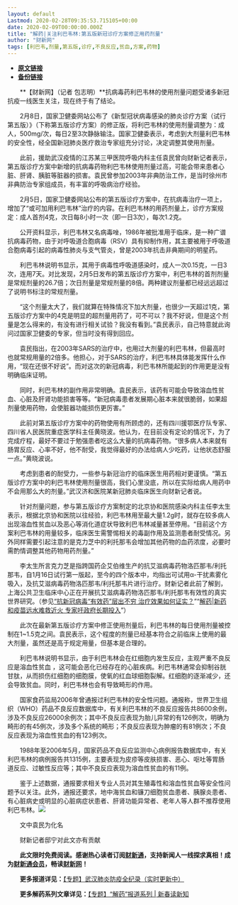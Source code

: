 ```yaml
---
layout: default
Lastmod: 2020-02-28T09:35:53.715105+00:00
date: 2020-02-09T00:00:00.000Z
title: "解药|关注利巴韦林:第五版新冠诊疗方案修正用药剂量"
author: "财新网"
tags: [利巴韦,剂量,第五版,诊疗,不良反应,贫血,方案,药物]
---
```


* [**原文链接**](http://china.caixin.com/2020-02-09/101513290.html)
* [**备份链接**](https://archive.is/DcqKu)


　　**【财新网】（记者 包志明）**抗病毒药利巴韦林的使用剂量问题受诸多新冠抗疫一线医生关注，现在终于有了结论。

　　2月8日，国家卫健委网站公布了《新型冠状病毒感染的肺炎诊疗方案（试行第五版）》（下称第五版诊疗方案）的修正版，将利巴韦林的使用剂量调整为：成人，500mg/次，每日2至3次静脉输注。国家卫健委表示，考虑到大剂量利巴韦林的安全性，经全国新冠肺炎医疗救治专家组充分讨论，决定调整其使用剂量。

　　此前，援助武汉疫情的江苏某三甲医院呼吸内科主任袁民曾向财新记者表示，第五版诊疗方案中新增的抗病毒药物利巴韦林使用剂量过高，可能会带来患者心脏、肝肾、胰脏等脏器的损害。袁民曾参加2003年非典防治工作，是当时徐州市非典防治专家组成员，有丰富的呼吸病治疗经验。

　　2月5日，国家卫健委网站公布的第五版诊疗方案中，在抗病毒治疗一项上，增加了“或可加用利巴韦林”治疗的内容。在利巴韦林的用药剂量上，诊疗方案规定：成人首剂4克，次日每8小时一次（即一日3次），每次1.2克。

　　公开资料显示，利巴韦林又名病毒唑，1986年被批准用于临床，是一种广谱抗病毒药物，由于对呼吸道合胞病毒（RSV）具有抑制作用，其主要被用于呼吸道合胞病毒引起的病毒性肺炎与支气管炎，曾是2003年抗击非典期间的明星药。

　　利巴韦林说明书显示，其用于病毒性呼吸道感染时，成人一次0.15克，一日3次，连用7天。对比发现，2月5日发布的第五版诊疗方案中，利巴韦林的首剂剂量是常规剂量的26.7倍；次日剂量是常规剂量的8倍。两种建议剂量都已经远远超过了说明书标注的常规剂量。

　　“这个剂量太大了，我们就算在特殊情况下加大剂量，也很少一天超过1克，第五版诊疗方案中的4克是明显的超剂量用药了，可不可以？我不好说，但是这个剂量是怎么得来的，有没有进行相关试验？我没有看到。”袁民表示，自己特意就此询问过国家卫健委的专家，但当时没有得到回应。

　　袁民指出，在2003年SARS的治疗中，也用过大剂量的利巴韦林，但最高时也就常规用量的2倍多。他担心，对于SARS的治疗，利巴韦林具体能发挥什么作用，“现在还很不好说”。而对这次的新冠病毒，利巴韦林所能起到的作用更是没有明确临床证明。

　　同时，利巴韦林的副作用非常明确。袁民表示，该药有可能会导致溶血性贫血、心脏及肝肾功能损害等等。“新冠病毒患者发展期心脏本来就很脆弱，如果超剂量使用药物，会使脏器功能损伤更厉害。”

　　此前对第五版诊疗方案中的药物使用有所顾虑的，还有四川援鄂医疗队专家、四川省人民医院重症医学科主任黄晓波。他认为，在目前没有定论的情况下，为了完成疗程，最好不要过于勉强患者吃这么大量的抗病毒药物。“很多病人本来就有肠胃反应、心率不好，他不耐受，我觉得最好的办法给病人少吃药，让他状态舒服一点。”黄晓波说。

　　考虑到患者的耐受力，一些参与新冠治疗的临床医生用药相对更谨慎。“第五版诊疗方案中的利巴韦林使用剂量很高，我们心里没底，所以在实际给病人用药中不会用那么大的剂量。”武汉济和医院某新冠肺炎临床医生向财新记者说。

　　针对剂量问题，参与第五版诊疗方案制定的北京协和医院感染内科主任李太生表示，根据北京协和医院以往经验，利巴韦林用至最大量1.2g时，就存在较多病人出现溶血性贫血以及恶心等消化道症状导致利巴韦林减量甚至停用。“目前这个方案利巴韦林的用量较多，临床医生需警惕相关的毒副作用及监测患者耐受情况。另外同样需要引起注意的是克力芝中的利托那韦会增加其他药物的血药浓度，必要时需酌情调整其他药物用药剂量。”

　　李太生所言克力芝是指跨国药企艾伯维生产的抗艾滋病毒药物洛匹那韦/利托那韦，自1月16日试行第一版起，至今的四个版本中，均指出可试用α-干扰素雾化吸入，及抗艾滋病毒药物洛匹那韦/利托那韦片进行治疗。财新记者此前了解到，上海公共卫生临床中心正在开展抗艾滋病毒药物洛匹那韦/利托那韦有效性的真实世界研究。（参见[“抗新冠病毒“有效药”层出不穷 治疗效果如何证实？](http://china.caixin.com/2020-02-02/101510540.html)”“[解药|新药和疫苗远水难救近火 专家吁政府长期投入](http://www.caixin.com/2020-01-30/101509498.html)”）

　　此次在最新第五版诊疗方案中修正使用剂量后，利巴韦林的每日使用剂量被控制在1~1.5克之间。袁民表示，这个程度的剂量已经基本符合之前临床上使用的最大剂量，虽然还是高于规定用量，但基本是合理的。

　　利巴韦林说明书显示，由于利巴韦林会在红细胞内发生反应，主观严重不良反应是溶血性贫血 ，这可能会恶化已经存在的心脏疾病。利巴韦林通常会抑制谷胱甘肽，从而损伤红细胞的细胞膜，使氧的红血球细胞裂解。红细胞的逐渐减少，还会导致贫血。同时，利巴韦林也会有导致畸形的作用。

　　国家食药监局2006年曾通报过利巴韦林的安全性问题。通报称，世界卫生组织（WHO）药品不良反应数据库中，有关利巴韦林的不良反应报告共8600余例，涉及不良反应26000余例次；其中不良反应表现为胎儿异常的有126例次，明确为畸形的有45例次，涉及多个系统的畸形；不良反应表现为肿瘤的有81例次；不良反应表现为溶血性贫血的有123例次。

　　1988年至2006年5月，国家药品不良反应监测中心病例报告数据库中，有关利巴韦林的病例报告共1315例，主要表现为皮疹等皮肤损害、恶心、呕吐等胃肠道反应、过敏性反应等；其中不良反应表现为溶血性贫血的有11例。

　　鉴于上述数据，通报要求相关专业人员对其生殖毒性和溶血性贫血等安全性问题予以关注。此外，通报还要求，地中海贫血和镰刀细胞贫血患者、胰腺炎患者、有心脏病史或明显的心脏病症状患者、肝肾功能异常者、老年人等人群不推荐使用利巴韦林。[![](/images/post/d02a42d9cb3dec9320e5f550278911c7.ico)](http://china.caixin.com/2020-02-09/101513290.html)

　　文中袁民为化名

　　财新记者邸宁对此文亦有贡献

　　**此文限时免费阅读。感谢热心读者订阅[财新通](http://mall.caixin.com/mall/web/product/product.html?id=733&originReferrer=appfree&channelSource=appfree)，支持新闻人一线探求真相！成为[财新通会员](http://mall.caixin.com/mall/web/list/list.html?type=127&originReferrer=appfree&channelSource=appfree)，畅读[财新网](https://datayi.cn/1lnZaaidYRRn)！**

　　**更多报道详见：**[【专题】武汉肺炎防疫全纪录（实时更新中）](http://m.app.caixin.com/m_topic_detail/1473.html)

　　**更多解药系列文章详见：**[【专题】“解药”报道系列 | 新春读新知](http://m.app.caixin.com/m_topic_detail/1385.html)

